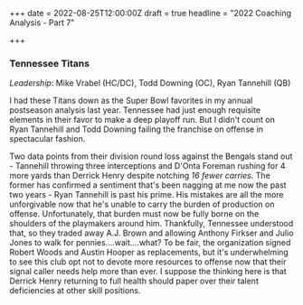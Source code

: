 +++
date = 2022-08-25T12:00:00Z
draft = true
headline = "2022 Coaching Analysis - Part 7"

+++
### Tennessee Titans

_Leadership_: Mike Vrabel (HC/DC), Todd Downing (OC), Ryan Tannehill (QB)

I had these Titans down as the Super Bowl favorites in my annual postseason analysis last year. Tennessee had just enough requisite elements in their favor to make a deep playoff run. But I didn't count on Ryan Tannehill and Todd Downing failing the franchise on offense in spectacular fashion. 

Two data points from their division round loss against the Bengals stand out - Tannehill throwing three interceptions and D'Onta Foreman rushing for 4 more yards than Derrick Henry despite notching _16 fewer carries_. The former has confirmed a sentiment that's been nagging at me now the past two years - Ryan Tannehill is past his prime. His mistakes are all the more unforgivable now that he's unable to carry the burden of production on offense. Unfortunately, that burden must now be fully borne on the shoulders of the playmakers around him. Thankfully, Tennessee understood that, so they traded away A.J. Brown and allowing Anthony Firkser and Julio Jones to walk for pennies....wait....what? To be fair, the organization signed Robert Woods and Austin Hooper as replacements, but it's underwhelming to see this club opt not to devote more resources to offense now that their signal caller needs help more than ever. I suppose the thinking here is that Derrick Henry returning to full health should paper over their talent deficiencies at other skill positions.